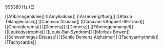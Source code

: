 995380 Hz (E)

[[Afibrinogenämie]]
[[Amyloidose]]
[[Arsenvergiftung]]
[[Ataxia Telangiectasia]]
[[Canavan Disease]]
[[Canavan VBogaert-Bertrand]]
[[Choroideremia]]
[[Demenz]]
[[Demenz]]
[[Fibrinogenmangel]]
[[Leukodystrophie]]
[[Louis-Bar-Syndrom]]
[[Morbus Bowen]]
[[Schwammiges Disease]]
[[Senile Demenz Alzheimer]]
[[Tachyarrhythmie]]
[[Tachycardie]]